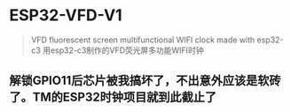 
# ESP32-VFD-V1
> VFD fluorescent screen multifunctional WIFI clock made with esp32-c3
> 用esp32-c3制作的VFD荧光屏多功能WIFI时钟

## 解锁GPIO11后芯片被我搞坏了，不出意外应该是软砖了。TM的ESP32时钟项目就到此截止了
